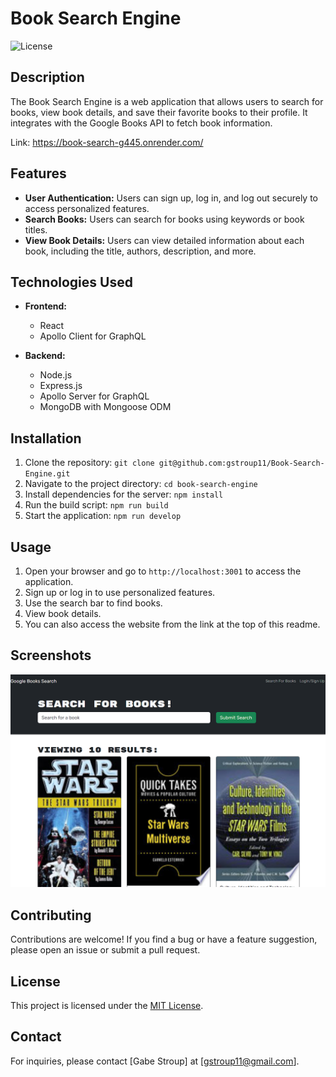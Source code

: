 # Book Search Engine

![License](https://img.shields.io/badge/License-MIT-blue.svg)

## Description

The Book Search Engine is a web application that allows users to search for books, view book details, and save their favorite books to their profile. It integrates with the Google Books API to fetch book information. 

Link: https://book-search-g445.onrender.com/

## Features

- **User Authentication:** Users can sign up, log in, and log out securely to access personalized features.
- **Search Books:** Users can search for books using keywords or book titles.
- **View Book Details:** Users can view detailed information about each book, including the title, authors, description, and more.

## Technologies Used

- **Frontend:**
  - React
  - Apollo Client for GraphQL

- **Backend:**
  - Node.js
  - Express.js
  - Apollo Server for GraphQL
  - MongoDB with Mongoose ODM

## Installation

1. Clone the repository: `git clone git@github.com:gstroup11/Book-Search-Engine.git`
2. Navigate to the project directory: `cd book-search-engine`
3. Install dependencies for the server: `npm install`
4. Run the build script: `npm run build`
5. Start the application: `npm run develop`

## Usage

1. Open your browser and go to `http://localhost:3001` to access the application.
2. Sign up or log in to use personalized features.
3. Use the search bar to find books.
4. View book details.
5. You can also access the website from the link at the top of this readme.

## Screenshots

![Screenshot 1](./assets/screenshot.png)

## Contributing

Contributions are welcome! If you find a bug or have a feature suggestion, please open an issue or submit a pull request.

## License

This project is licensed under the [MIT License](LICENSE).

## Contact

For inquiries, please contact [Gabe Stroup] at [gstroup11@gmail.com].

